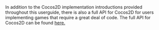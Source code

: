 In addition to the Cocos2D implementation introductions provided throughout this userguide, there is also a full API for Cocos2D for users implementing games that require a great deal of code.  The full API for Cocos2D can be found [here.](https://www.cocos2d-swift.org/docs/api)